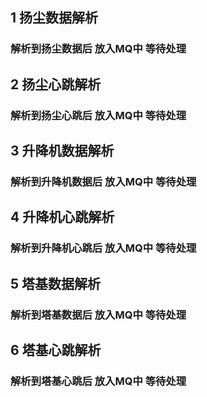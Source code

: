 ## 1 扬尘数据解析
### 解析到扬尘数据后 放入MQ中 等待处理

## 2 扬尘心跳解析
### 解析到扬尘心跳后 放入MQ中 等待处理

## 3 升降机数据解析
### 解析到升降机数据后 放入MQ中 等待处理

## 4 升降机心跳解析
### 解析到升降机心跳后 放入MQ中 等待处理

## 5 塔基数据解析
### 解析到塔基数据后 放入MQ中 等待处理

## 6 塔基心跳解析
### 解析到塔基心跳后 放入MQ中 等待处理



